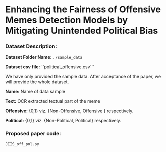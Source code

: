 # Enhancing the Fairness of Offensive Memes Detection Models by Mitigating Unintended Political Bias

### Dataset Description:

**Dataset Folder Name:** ```./sample_data```

**Dataset csv file:** ``political_offensive.csv``` 

We have only provided the sample data. After acceptance of the paper, we will provide the whole dataset.

**Name:** Name of data sample

**Text:** OCR extracted textual part of the meme

**Offensive:** {0,1} viz. {Non-Offensive, Offensive } respectively.

**Political:** {0,1} viz. {Non-Political, Political} respectively.

### Proposed paper code:

```JIIS_off_pol.py```